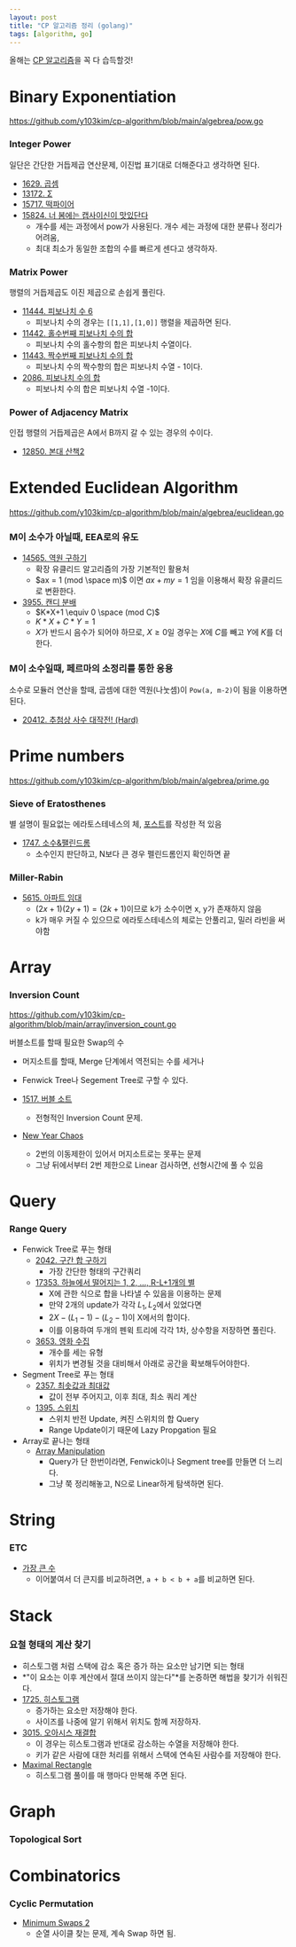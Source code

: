 ```yaml
---
layout: post
title: "CP 알고리즘 정리 (golang)"
tags: [algorithm, go]
---
```


올해는 [CP 알고리즘](https://cp-algorithms.com)을 꼭 다 습득할것!

# Binary Exponentiation

<https://github.com/y103kim/cp-algorithm/blob/main/algebrea/pow.go>

### Integer Power

일단은 간단한 거듭제곱 연산문제, 이진법 표기대로 더해준다고 생각하면 된다.

- [1629. 곱셈](https://www.acmicpc.net/problem/1629)
- [13172. Σ](https://www.acmicpc.net/problem/13272)
- [15717. 떡파이어](https://www.acmicpc.net/problem/15717)
- [15824. 너 봄에는 캡사이신이 맛있단다](https://www.acmicpc.net/problem/15824)
  - 개수를 세는 과정에서 pow가 사용된다. 개수 세는 과정에 대한 분류나 정리가 어려움,
  - 최대 최소가 동일한 조합의 수를 빠르게 센다고 생각하자.

### Matrix Power

행렬의 거듭제곱도 이진 제곱으로 손쉽게 풀린다.

- [11444. 피보나치 수 6](https://www.acmicpc.net/problem/11444)
  - 피보나치 수의 경우는 `[[1,1],[1,0]]` 행렬을 제곱하면 된다.
- [11442. 홀수번째 피보나치 수의 합](https://www.acmicpc.net/problem/11442)
  - 피보나치 수의 홀수항의 합은 피보나치 수열이다.
- [11443. 짝수번째 피보나치 수의 합](https://www.acmicpc.net/problem/11443)
  - 피보나치 수의 짝수항의 합은 피보나치 수열 - 1이다.
- [2086. 피보나치 수의 합](https://www.acmicpc.net/problem/2086)
  - 피보나치 수의 합은 피보나치 수열 -1이다.

### Power of Adjacency Matrix

인접 행렬의 거듭제곱은 A에서 B까지 갈 수 있는 경우의 수이다.

- [12850. 본대 산책2](https://www.acmicpc.net/problem/12850)

# Extended Euclidean Algorithm

<https://github.com/y103kim/cp-algorithm/blob/main/algebrea/euclidean.go>

### M이 소수가 아닐때, EEA로의 유도

- [14565. 역원 구하기](https://www.acmicpc.net/problem/14565)
  - 확장 유클리드 알고리즘의 가장 기본적인 활용처
  - $ax = 1 (mod \space m)$ 이면 $ax + my = 1$ 임을 이용해서 확장 유클리드로 변환한다.
- [3955. 캔디 분배](https://www.acmicpc.net/problem/3955)
  - $K*X+1 \equiv 0 \space (mod C)$
  - $K*X + C*Y = 1$
  - $X$가 반드시 음수가 되어야 하므로, $X \ge 0$일 경우는 $X$에 $C$를 빼고 $Y$에 $K$를 더한다.

### M이 소수일때, 페르마의 소정리를 통한 응용

소수로 모듈러 연산을 할때, 곱셈에 대한 역원(나눗셈)이 `Pow(a, m-2)`이 됨을 이용하면 된다.

- [20412. 추첨상 사수 대작전! (Hard)](https://www.acmicpc.net/problem/20412)

# Prime numbers

<https://github.com/y103kim/cp-algorithm/blob/main/algebrea/prime.go>

### Sieve of Eratosthenes

별 설명이 필요없는 에라토스테네스의 체, [포스트](https://doocong.com/algorithm/sieve-of-eratosthenes/)를 작성한 적 있음

- [1747. 소수&팰린드롬](https://www.acmicpc.net/problem/1747)
  - 소수인지 판단하고, N보다 큰 경우 펠린드롬인지 확인하면 끝

### Miller-Rabin

- [5615. 아파트 임대](https://www.acmicpc.net/problem/5615)
  - $(2x + 1)(2y + 1) = (2k + 1)$이므로 k가 소수이면 x, y가 존재하지 않음
  - k가 매우 커질 수 있으므로 에라토스테네스의 체로는 안풀리고, 밀러 라빈을 써야함


# Array

### Inversion Count

<https://github.com/y103kim/cp-algorithm/blob/main/array/inversion_count.go>

버블소트를 할때 필요한 Swap의 수
- 머지소트를 할때, Merge 단계에서 역전되는 수를 세거나
- Fenwick Tree나 Segement Tree로 구할 수 있다.

- [1517. 버블 소트](https://www.acmicpc.net/problem/1517)
  - 전형적인 Inversion Count 문제. 
- [New Year Chaos](https://www.hackerrank.com/challenges/new-year-chaos)
  - 2번의 이동제한이 있어서 머지소트로는 못푸는 문제
  - 그냥 뒤에서부터 2번 제한으로 Linear 검사하면, 선형시간에 풀 수 있음

# Query

### Range Query

- Fenwick Tree로 푸는 형태
  - [2042. 구간 합 구하기](https://www.acmicpc.net/problem/2042)
    - 가장 간단한 형태의 구간쿼리
  - [17353. 하늘에서 떨어지는 1, 2, ..., R-L+1개의 별](https://www.acmicpc.net/problem/17353)
    - X에 관한 식으로 합을 나타낼 수 있음을 이용하는 문제
    - 만약 2개의 update가 각각 $L_1, L_2$에서 있었다면
    - $2X - (L_1-1) - (L_2-1)$이 X에서의 합이다.
    - 이를 이용하여 두개의 펜윅 트리에 각각 1차, 상수항을 저장하면 풀린다.
  - [3653. 영화 수집](https://www.acmicpc.net/problem/3653)
    - 개수를 세는 유형
    - 위치가 변경될 것을 대비해서 아래로 공간을 확보해두어야한다.
- Segment Tree로 푸는 형태
  - [2357. 최솟값과 최대값](https://www.acmicpc.net/problem/2357)
    - 값이 전부 주어지고, 이후 최대, 최소 쿼리 계산
  - [1395. 스위치](https://www.acmicpc.net/problem/1395)
    - 스위치 반전 Update, 켜진 스위치의 합 Query
    - Range Update이기 때문에 Lazy Propgation 필요
- Array로 끝나는 형태
  - [Array Manipulation](https://www.hackerrank.com/challenges/crush)
    - Query가 단 한번이라면, Fenwick이나 Segment tree를 만들면 더 느리다.
    - 그냥 쭉 정리해놓고, N으로 Linear하게 탐색하면 된다.

# String

### ETC

- [가장 큰 수](https://programmers.co.kr/learn/courses/30/lessons/42746)
  - 이어붙여서 더 큰지를 비교하려면, `a + b < b + a`를 비교하면 된다.

# Stack

### 요철 형태의 계산 찾기

- 히스토그램 처럼 스택에 감소 혹은 증가 하는 요소만 남기면 되는 형태
- *"이 요소는 이후 계산에서 절대 쓰이지 않는다"*를 논증하면 해법을 찾기가 쉬워진다.
- [1725. 히스토그램](https://www.acmicpc.net/problem/1725)
  - 증가하는 요소만 저장해야 한다.
  - 사이즈를 나중에 알기 위해서 위치도 함께 저장하자.
- [3015. 오아시스 재결합](https://www.acmicpc.net/problem/3015)
  - 이 경우는 히스토그램과 반대로 감소하는 수열을 저장해야 한다.
  - 키가 같은 사람에 대한 처리를 위해서 스택에 연속된 사람수를 저장해야 한다.
- [Maximal Rectangle](https://leetcode.com/problems/maximal-rectangle/)
  - 히스토그램 풀이를 매 행마다 만복해 주면 된다.

# Graph

### Topological Sort


# Combinatorics

### Cyclic Permutation

- [Minimum Swaps 2](https://www.hackerrank.com/challenges/minimum-swaps-2)
  - 순열 사이클 찾는 문제, 계속 Swap 하면 됨.